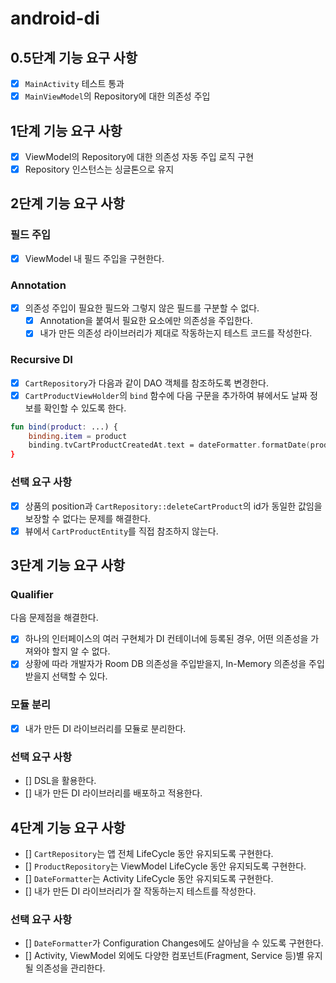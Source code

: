 # android-di
## 0.5단계 기능 요구 사항
- [x] `MainActivity` 테스트 통과
- [x] `MainViewModel`의 Repository에 대한 의존성 주입

## 1단계 기능 요구 사항
- [x] ViewModel의 Repository에 대한 의존성 자동 주입 로직 구현
- [x] Repository 인스턴스는 싱글톤으로 유지

## 2단계 기능 요구 사항
### 필드 주입
- [x] ViewModel 내 필드 주입을 구현한다.

### Annotation
- [x] 의존성 주입이 필요한 필드와 그렇지 않은 필드를 구분할 수 없다.
  - [x] Annotation을 붙여서 필요한 요소에만 의존성을 주입한다.
  - [x] 내가 만든 의존성 라이브러리가 제대로 작동하는지 테스트 코드를 작성한다.

### Recursive DI
- [x] `CartRepository`가 다음과 같이 DAO 객체를 참조하도록 변경한다.
- [x] `CartProductViewHolder`의 `bind` 함수에 다음 구문을 추가하여 뷰에서도 날짜 정보를 확인할 수 있도록 한다.
```kotlin
fun bind(product: ...) {
    binding.item = product
    binding.tvCartProductCreatedAt.text = dateFormatter.formatDate(product.createdAt) // 추가됨
}
```

### 선택 요구 사항
- [x] 상품의 position과 `CartRepository::deleteCartProduct`의 id가 동일한 값임을 보장할 수 없다는 문제를 해결한다.
- [x] 뷰에서 `CartProductEntity`를 직접 참조하지 않는다.

## 3단계 기능 요구 사항
### Qualifier
다음 문제점을 해결한다.
- [x] 하나의 인터페이스의 여러 구현체가 DI 컨테이너에 등록된 경우, 어떤 의존성을 가져와야 할지 알 수 없다.
- [x] 상황에 따라 개발자가 Room DB 의존성을 주입받을지, In-Memory 의존성을 주입받을지 선택할 수 있다.

### 모듈 분리
- [x] 내가 만든 DI 라이브러리를 모듈로 분리한다.

### 선택 요구 사항
- [] DSL을 활용한다.
- [] 내가 만든 DI 라이브러리를 배포하고 적용한다.

## 4단계 기능 요구 사항
- [] `CartRepository`는 앱 전체 LifeCycle 동안 유지되도록 구현한다.
- [] `ProductRepository`는 ViewModel LifeCycle 동안 유지되도록 구현한다.
- [] `DateFormatter`는 Activity LifeCycle 동안 유지되도록 구현한다.
- [] 내가 만든 DI 라이브러리가 잘 작동하는지 테스트를 작성한다.

### 선택 요구 사항
- [] `DateFormatter`가 Configuration Changes에도 살아남을 수 있도록 구현한다.
- [] Activity, ViewModel 외에도 다양한 컴포넌트(Fragment, Service 등)별 유지될 의존성을 관리한다.